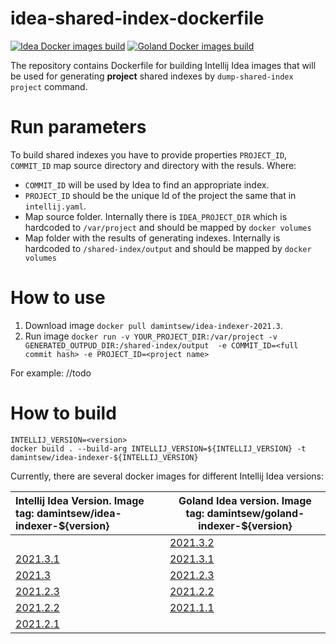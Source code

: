 # idea-shared-index-dockerfile

[![Idea Docker images build](https://github.com/damintsew/idea-shared-index-dockerfile/actions/workflows/idea_release_build_and_push.yml/badge.svg?branch=master)](https://github.com/damintsew/idea-shared-index-dockerfile/actions/workflows/idea_release_build_and_push.yml)
[![Goland Docker images build](https://github.com/damintsew/idea-shared-index-dockerfile/actions/workflows/go_master_build_and_push.yml/badge.svg?branch=master)](https://github.com/damintsew/idea-shared-index-dockerfile/actions/workflows/go_master_build_and_push.yml)

The repository contains Dockerfile for building Intellij Idea images that will be used for generating **project** shared indexes 
by `dump-shared-index project` command.


# Run parameters
To build shared indexes you have to provide properties `PROJECT_ID`, `COMMIT_ID` map source directory and directory with the resuls.
Where: 
- `COMMIT_ID` will be used by Idea to find an appropriate index.
- `PROJECT_ID` should be the unique Id of the project the same that in `intellij.yaml`.
- Map source folder. Internally there is `IDEA_PROJECT_DIR` which is hardcoded to `/var/project` and should be mapped by `docker volumes`
- Map folder with the results of generating indexes. Internally is hardcoded to `/shared-index/output` and should be mapped by `docker volumes`


# How to use

1. Download image `docker pull damintsew/idea-indexer-2021.3`.
2. Run image `docker run -v YOUR_PROJECT_DIR:/var/project -v GENERATED_OUTPUD_DIR:/shared-index/output 
-e COMMIT_ID=<full commit hash> -e PROJECT_ID=<project name>` 

For example: //todo 

# How to build
```
INTELLIJ_VERSION=<version>
docker build . --build-arg INTELLIJ_VERSION=${INTELLIJ_VERSION} -t damintsew/idea-indexer-${INTELLIJ_VERSION}
```
Currently, there are several docker images for different Intellij Idea versions:

| Intellij Idea Version. Image tag: damintsew/idea-indexer-${version}                   | Goland Idea version. Image tag: damintsew/goland-indexer-${version}                     |
|:---------------------------------------------------------------------------------|-------------------------------------------------------------------------------------|
|                                                                                  | [2021.3.2](https://hub.docker.com/repository/docker/damintsew/goland-indexer-2021.3.2]) |
| [2021.3.1](https://hub.docker.com/repository/docker/damintsew/idea-indexer-2021.3.1]) | [2021.3.1](https://hub.docker.com/repository/docker/damintsew/goland-indexer-2021.3.1]) |
| [2021.3](https://hub.docker.com/repository/docker/damintsew/idea-indexer-2021.3])     | [2021.2.3](https://hub.docker.com/repository/docker/damintsew/goland-indexer-2021.2.3]) |
| [2021.2.3](https://hub.docker.com/repository/docker/damintsew/idea-indexer-2021.2.3]) | [2021.2.2](https://hub.docker.com/repository/docker/damintsew/goland-indexer-2021.2.2]) |
| [2021.2.2](https://hub.docker.com/repository/docker/damintsew/idea-indexer-2021.2.2]) | [2021.1.1](https://hub.docker.com/repository/docker/damintsew/goland-indexer-2021.2.1]) |
| [2021.2.1](https://hub.docker.com/repository/docker/damintsew/idea-indexer-2021.2.1]) |                                                                                     |
